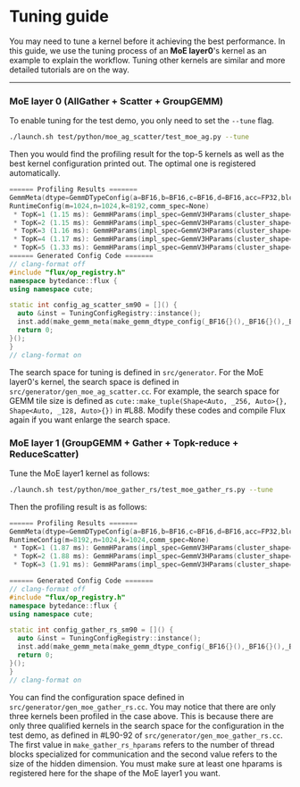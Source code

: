 # Tuning guide

You may need to tune a kernel before it achieving the best performance. In this guide, we use the tuning process of an **MoE layer0**'s kernel as an example to explain the workflow. Tuning other kernels are similar and more detailed tutorials are on the way.

---

### MoE layer 0 (AllGather + Scatter + GroupGEMM)
To enable tuning for the test demo, you only need to set the `--tune` flag.

```bash
./launch.sh test/python/moe_ag_scatter/test_moe_ag.py --tune
```

Then you would find the profiling result for the top-5 kernels as well as the best kernel configuration printed out. The optimal one is registered automatically.

```c++
====== Profiling Results =======
GemmMeta(dtype=GemmDTypeConfig(a=BF16,b=BF16,c=BF16,d=BF16,acc=FP32,blockscale=FP32),arch=Sm90,comm_op=AGScatter,gemm_layout=RCR,impl=GemmGroupedV3,impl_spec=GemmV3Meta(fast_accum=0,block_scale=0),comm_spec=None)
RuntimeConfig(m=1024,n=1024,k=8192,comm_spec=None)
 * TopK=1 (1.15 ms): GemmHParams(impl_spec=GemmV3HParams(cluster_shape=(1,1,1),kernel_schedule=Cooperative),comm_spec=None,tile_shape=(128,256,64),gemm_kind=GemmDefault,mainloop_stage=0,raster_order=RasterAlongM)
 * TopK=2 (1.15 ms): GemmHParams(impl_spec=GemmV3HParams(cluster_shape=(2,1,1),kernel_schedule=Cooperative),comm_spec=None,tile_shape=(128,256,64),gemm_kind=GemmDefault,mainloop_stage=0,raster_order=RasterAlongN)
 * TopK=3 (1.16 ms): GemmHParams(impl_spec=GemmV3HParams(cluster_shape=(2,1,1),kernel_schedule=Cooperative),comm_spec=None,tile_shape=(128,256,64),gemm_kind=GemmDefault,mainloop_stage=0,raster_order=RasterAlongM)
 * TopK=4 (1.17 ms): GemmHParams(impl_spec=GemmV3HParams(cluster_shape=(1,1,1),kernel_schedule=Cooperative),comm_spec=None,tile_shape=(128,256,64),gemm_kind=GemmDefault,mainloop_stage=0,raster_order=RasterAlongN)
 * TopK=5 (1.33 ms): GemmHParams(impl_spec=GemmV3HParams(cluster_shape=(1,1,1),kernel_schedule=PingPong),comm_spec=None,tile_shape=(64,256,64),gemm_kind=GemmDefault,mainloop_stage=0,raster_order=RasterAlongM)
====== Generated Config Code =======
// clang-format off
#include "flux/op_registry.h"
namespace bytedance::flux {
using namespace cute;

static int config_ag_scatter_sm90 = []() {
  auto &inst = TuningConfigRegistry::instance();
  inst.add(make_gemm_meta(make_gemm_dtype_config(_BF16{}(),_BF16{}(),_BF16{}(),_BF16{}(),_FP32{}(),_FP32{}()),_Sm90{}(),_AGScatter{}(),_RCR{}(),_GemmGroupedV3{}(),make_gemm_v3_meta(false,false),None{}),make_runtime_config(1024,1024,8192,None{}),make_gemm_hparams(make_gemm_v3_hparams(cute::make_tuple(1l,1l,1l),_Cooperative{}()),None{},cute::make_tuple(128l,256l,64l),_GemmDefault{}(),0,_RasterAlongM{}()));
  return 0;
}();
}
// clang-format on
```

The search space for tuning is defined in `src/generator`. For the MoE layer0's kernel, the search space is defined in `src/generator/gen_moe_ag_scatter.cc`. For example, the search space for GEMM tile size is defined as `cute::make_tuple(Shape<Auto, _256, Auto>{}, Shape<Auto, _128, Auto>{})` in #L88. Modify these codes and compile Flux again if you want enlarge the search space.

### MoE layer 1 (GroupGEMM + Gather + Topk-reduce + ReduceScatter)

Tune the MoE layer1 kernel as follows:
```bash
./launch.sh test/python/moe_gather_rs/test_moe_gather_rs.py --tune
```
Then the profiling result is as follows:

```c++
====== Profiling Results =======
GemmMeta(dtype=GemmDTypeConfig(a=BF16,b=BF16,c=BF16,d=BF16,acc=FP32,blockscale=FP32),arch=Sm90,comm_op=GatherRS,gemm_layout=RCC,impl=GemmGroupedV3,impl_spec=GemmV3Meta(fast_accum=0,block_scale=0),comm_spec=GatherRSMeta(topk=4))
RuntimeConfig(m=8192,n=1024,k=1024,comm_spec=None)
 * TopK=1 (1.87 ms): GemmHParams(impl_spec=GemmV3HParams(cluster_shape=(1,1,1),kernel_schedule=Cooperative),comm_spec=GatherRSHParams(gather_rs_ctas=26,n_dim=8192),tile_shape=(128,256,64),gemm_kind=GemmDefault,mainloop_stage=0,raster_order=RasterHeuristic)
 * TopK=2 (1.88 ms): GemmHParams(impl_spec=GemmV3HParams(cluster_shape=(1,1,1),kernel_schedule=Cooperative),comm_spec=GatherRSHParams(gather_rs_ctas=28,n_dim=8192),tile_shape=(128,256,64),gemm_kind=GemmDefault,mainloop_stage=0,raster_order=RasterHeuristic)
 * TopK=3 (1.91 ms): GemmHParams(impl_spec=GemmV3HParams(cluster_shape=(1,1,1),kernel_schedule=Cooperative),comm_spec=GatherRSHParams(gather_rs_ctas=30,n_dim=8192),tile_shape=(128,256,64),gemm_kind=GemmDefault,mainloop_stage=0,raster_order=RasterHeuristic)

====== Generated Config Code =======
// clang-format off
#include "flux/op_registry.h"
namespace bytedance::flux {
using namespace cute;

static int config_gather_rs_sm90 = []() {
  auto &inst = TuningConfigRegistry::instance();
  inst.add(make_gemm_meta(make_gemm_dtype_config(_BF16{}(),_BF16{}(),_BF16{}(),_BF16{}(),_FP32{}(),_FP32{}()),_Sm90{}(),_GatherRS{}(),_RCC{}(),_GemmGroupedV3{}(),make_gemm_v3_meta(false,false),make_gather_rs_meta(4)),make_runtime_config(8192,1024,1024,None{}),make_gemm_hparams(make_gemm_v3_hparams(cute::make_tuple(1l,1l,1l),_Cooperative{}()),make_gather_rs_hparams(26,8192),cute::make_tuple(128l,256l,64l),_GemmDefault{}(),0,_RasterHeuristic{}()));
  return 0;
}();
}
// clang-format on
```

You can find the configuration space defined in `src/generator/gen_moe_gather_rs.cc`. You may notice that there are only three kernels been profiled in the case above. This is because there are only three qualified kernels in the search space for the configuration in the test demo, as defined in #L90-92 of `src/generator/gen_moe_gather_rs.cc`. The first value in `make_gather_rs_hparams` refers to the number of thread blocks specialized for communication and the second value refers to the size of the hidden dimension. You must make sure at least one hparams is registered here for the shape of the MoE layer1 you want.